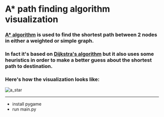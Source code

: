# A* path finding algorithm visualization
<h3> <a href="https://en.wikipedia.org/wiki/A*_search_algorithm">A* algorithm</a> is used to find the shortest path between 2 nodes in either a weighted or simple graph.</h3>
<h3> In fact it's based on <a href="https://en.wikipedia.org/wiki/Dijkstra%27s_algorithm">Dijkstra's algorithm</a> but it also uses some heuristics in order to make a better guess about the shortest path to destination.</h3>
<h3> Here's how the visualization looks like:</h3>

![a_star](https://user-images.githubusercontent.com/59287350/114277168-53887100-9a3f-11eb-8df3-d4b455f6d3cf.gif)
<hr>
<ul>
  <li> install pygame</li>
  <li> run main.py</li>
</ul>
